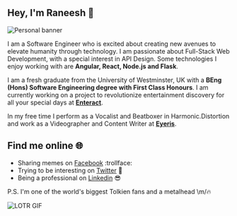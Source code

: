 ## Hey, I'm Raneesh 👋
![Personal banner](https://drive.google.com/file/d/1RLBaSiSObBeNYMX6FKzQ0uZfplMelal_)

I am a Software Engineer who is excited about creating new avenues to 
elevate humanity through technology. I am passionate about Full-Stack 
Web Development, with a special interest in API Design. Some technologies
I enjoy working with are **Angular, React, Node.js and Flask**. 

I am a fresh graduate from the University of Westminster, UK with a **BEng (Hons) 
Software Engineering degree with First Class Honours**. I am currently working on a
project to revolutionize entertainment discovery for all your special days at 
**[Enteract](https://enteract.lk)**.

In my free time I perform as a Vocalist and Beatboxer in Harmonic.Distortion
and work as a Videographer and Content Writer at **[Eyeris](https://eyeriscreations.com)**.

## Find me online 🌐

* Sharing memes on [Facebook](https://www.facebook.com/raneesh.gomez) :trollface:
* Trying to be interesting on [Twitter](https://twitter.com/raneeshgo) 🌚
* Being a professional on [Linkedin](https://www.linkedin.com/in/raneesh-gomez2307) 😎

P.S. I'm one of the world's biggest Tolkien fans and a metalhead \m/🔥

![LOTR GIF](https://thumbs.gfycat.com/CreamyBrokenFallowdeer-small.gif)
